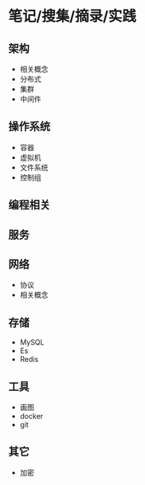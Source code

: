 # 笔记/搜集/摘录/实践

## 架构
- 相关概念
- 分布式
- 集群
- 中间件

## 操作系统
- 容器
- 虚拟机
- 文件系统
- 控制组

## 编程相关

## 服务

## 网络
- 协议
- 相关概念

## 存储
- MySQL
- Es
- Redis

## 工具
- 画图
- docker
- git

## 其它
- 加密